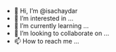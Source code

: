 - 👋 Hi, I’m @isachaydar
- 👀 I’m interested in ...
- 🌱 I’m currently learning ...
- 💞️ I’m looking to collaborate on ...
- 📫 How to reach me ...

<!---
isachaydar/isachaydar is a ✨ special ✨ repository because its `README.md` (this file) appears on your GitHub profile.
You can click the Preview link to take a look at your changes.
--->
